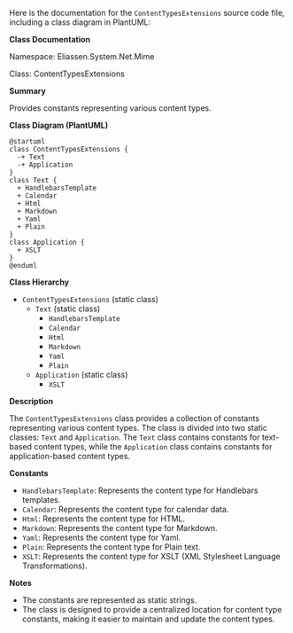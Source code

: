 Here is the documentation for the `ContentTypesExtensions` source code file, including a class diagram in PlantUML:

**Class Documentation**

Namespace: Eliassen.System.Net.Mime

Class: ContentTypesExtensions

**Summary**

Provides constants representing various content types.

**Class Diagram (PlantUML)**

```plantuml
@startuml
class ContentTypesExtensions {
  -+ Text
  -+ Application
}
class Text {
  + HandlebarsTemplate
  + Calendar
  + Html
  + Markdown
  + Yaml
  + Plain
}
class Application {
  + XSLT
}
@enduml
```

**Class Hierarchy**

* `ContentTypesExtensions` (static class)
	+ `Text` (static class)
		- `HandlebarsTemplate`
		- `Calendar`
		- `Html`
		- `Markdown`
		- `Yaml`
		- `Plain`
	+ `Application` (static class)
		- `XSLT`

**Description**

The `ContentTypesExtensions` class provides a collection of constants representing various content types. The class is divided into two static classes: `Text` and `Application`. The `Text` class contains constants for text-based content types, while the `Application` class contains constants for application-based content types.

**Constants**

* `HandlebarsTemplate`: Represents the content type for Handlebars templates.
* `Calendar`: Represents the content type for calendar data.
* `Html`: Represents the content type for HTML.
* `Markdown`: Represents the content type for Markdown.
* `Yaml`: Represents the content type for Yaml.
* `Plain`: Represents the content type for Plain text.
* `XSLT`: Represents the content type for XSLT (XML Stylesheet Language Transformations).

**Notes**

* The constants are represented as static strings.
* The class is designed to provide a centralized location for content type constants, making it easier to maintain and update the content types.